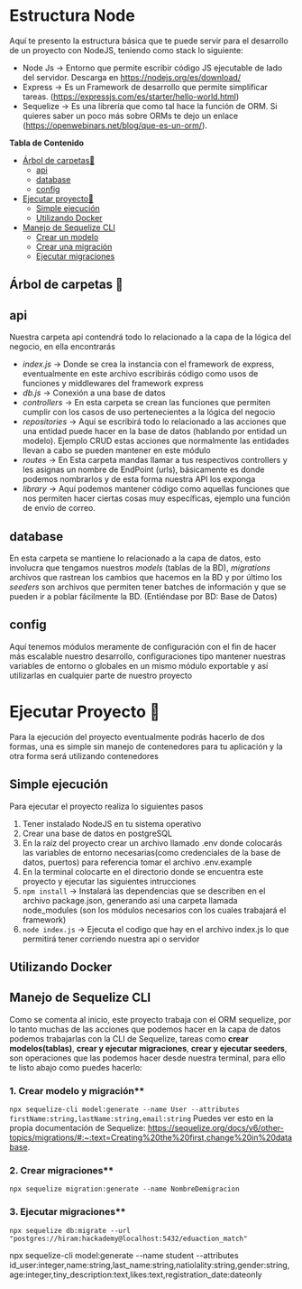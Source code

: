 # Estructura Node

Aquí te presento la estructura básica que te puede servir para el desarrollo de un proyecto con NodeJS, teniendo como stack lo siguiente:

- Node Js -> Entorno que permite escribir código JS ejecutable de lado del servidor. Descarga en https://nodejs.org/es/download/
- Express -> Es un Framework de desarrollo que permite simplificar tareas. (https://expressjs.com/es/starter/hello-world.html)
- Sequelize -> Es una librería que como tal hace la función de ORM. Si quieres saber un poco más sobre ORMs te dejo un enlace (https://openwebinars.net/blog/que-es-un-orm/).

**Tabla de Contenido**

- [Árbol de carpetas📁](#árbol-de-carpetas-📁)
  - [api](#api)
  - [database](#database)
  - [config](#config)
- [Ejecutar proyecto🚀](#ejecutar-proyecto-🚀)
  - [Simple ejecución](#simple-ejecución)
  - [Utilizando Docker](#utilizando-docker)
- [Manejo de Sequelize CLI](#manejo-de-sequelize-cli)
  - [Crear un modelo](#1-crear-modelo-y-migración)
  - [Crear una migración](#2-crear-migraciones)
  - [Ejecutar migraciones](#3-ejecutar-migraciones)

## Árbol de carpetas 📁

## api

Nuestra carpeta api contendrá todo lo relacionado a la capa de la lógica del negocio, en ella encontrarás

- _index.js_ -> Donde se crea la instancia con el framework de express, eventualmente en este archivo escribirás código como usos de funciones y middlewares del framework express
- _db.js_ -> Conexión a una base de datos
- _controllers_ -> En esta carpeta se crean las funciones que permiten cumplir con los casos de uso pertenecientes a la lógica del negocio
- _repositories_ -> Aquí se escribirá todo lo relacionado a las acciones que una entidad puede hacer en la base de datos (hablando por entidad un modelo). Ejemplo CRUD estas acciones que normalmente las entidades llevan a cabo se pueden mantener en este módulo
- _routes_ -> En Esta carpeta mandas llamar a tus respectivos controllers y les asignas un nombre de EndPoint (urls), básicamente es donde podemos nombrarlos y de esta forma nuestra API los exponga
- _library_ -> Aquí podemos mantener código como aquellas funciones que nos permiten hacer ciertas cosas muy específicas, ejemplo una función de envío de correo.

## database

En esta carpeta se mantiene lo relacionado a la capa de datos, esto involucra que tengamos nuestros _models_ (tablas de la BD), _migrations_ archivos que rastrean los cambios que hacemos en la BD y por último los _seeders_ son archivos que permiten tener batches de información y que se pueden ir a poblar fácilmente la BD. (Entiéndase por BD: Base de Datos)

## config

Aquí tenemos módulos meramente de configuración con el fin de hacer más escalable nuestro desarrollo, configuraciones tipo mantener nuestras variables de entorno o globales en un mismo módulo exportable
y así utilizarlas en cualquier parte de nuestro proyecto

# Ejecutar Proyecto 🚀

Para la ejecución del proyecto eventualmente podrás hacerlo de dos formas, una es simple sin manejo de contenedores para tu aplicación y la otra forma será utilizando contenedores

## Simple ejecución

Para ejecutar el proyecto realiza lo siguientes pasos

1. Tener instalado NodeJS en tu sistema operativo
2. Crear una base de datos en postgreSQL
3. En la raíz del proyecto crear un archivo llamado .env donde colocarás las variables de entorno necesarias(como credenciales de la base de datos, puertos) para referencia tomar el archivo .env.example
4. En la terminal colocarte en el directorio donde se encuentra este proyecto y ejecutar las siguientes intrucciones
5. `npm install` -> Instalará las dependencias que se describen en el archivo package.json, generando así una carpeta llamada node_modules (son los módulos necesarios con los cuales trabajará el framework)
6. `node index.js` -> Ejecuta el codigo que hay en el archivo index.js lo que permitirá tener corriendo nuestra api o servidor

## Utilizando Docker

## Manejo de Sequelize CLI

Como se comenta al inicio, este proyecto trabaja con el ORM sequelize, por lo tanto muchas de las acciones que podemos hacer en la capa de datos podemos trabajarlas con la CLI de Sequelize, tareas como **crear modelos(tablas)**, **crear y ejecutar migraciones**, **crear y ejecutar seeders**, son operaciones que las podemos hacer desde nuestra terminal, para ello te listo abajo como puedes hacerlo:

### 1. Crear modelo y migración\*\*

`npx sequelize-cli model:generate --name User --attributes firstName:string,lastName:string,email:string`
Puedes ver esto en la propia documentación de Sequelize: https://sequelize.org/docs/v6/other-topics/migrations/#:~:text=Creating%20the%20first,change%20in%20database.

### 2. Crear migraciones\*\*

`npx sequelize migration:generate --name NombreDemigracion`

### 3. Ejecutar migraciones\*\*

`npx sequelize db:migrate --url "postgres://hiram:hackademy@localhost:5432/eduaction_match"`





<!-- modelo de migarción -->

npx sequelize-cli model:generate --name student --attributes id_user:integer,name:string,last_name:string,natiolality:string,gender:string,age:integer,tiny_description:text,likes:text,registration_date:dateonly